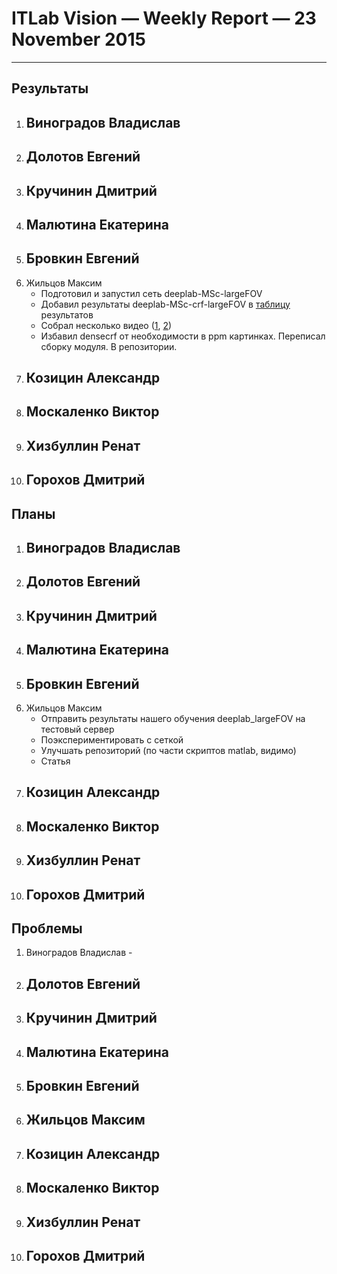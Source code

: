# ITLab Vision — Weekly Report — 23 November 2015

----------------

## Результаты

  1. Виноградов Владислав
     - 
  1. Долотов Евгений
     -
  1. Кручинин Дмитрий
     -
  1. Малютина Екатерина
     -
  1. Бровкин Евгений
     -
  1. Жильцов Максим
     - Подготовил и запустил сеть deeplab-MSc-largeFOV
     - Добавил результаты deeplab-MSc-crf-largeFOV в [таблицу](deeplab_results.md) результатов
     - Собрал несколько видео ([1](https://drive.google.com/open?id=0B8UwROqDJCqfMUtrQ01TRHdXNGM), [2](https://drive.google.com/open?id=0B8UwROqDJCqfVy1TMmN5X1BEWnM))
     - Избавил densecrf от необходимости в ppm картинках. Переписал сборку модуля. В репозитории.
  1. Козицин Александр
     -
  1. Москаленко Виктор
     -
  1. Хизбуллин Ренат
     -
  1. Горохов Дмитрий
     -

## Планы

  1. Виноградов Владислав
     -
  1. Долотов Евгений
     -
  1. Кручинин Дмитрий
     -
  1. Малютина Екатерина
     -
  1. Бровкин Евгений
     -
  1. Жильцов Максим
     - Отправить результаты нашего обучения deeplab_largeFOV на тестовый сервер
     - Поэкспериментировать с сеткой
     - Улучшать репозиторий (по части скриптов matlab, видимо)
     - Статья
  1. Козицин Александр
     -
  1. Москаленко Виктор
     -
  1. Хизбуллин Ренат
     -
  1. Горохов Дмитрий
     -

## Проблемы
   1. Виноградов Владислав
     -
  1. Долотов Евгений
     -
  1. Кручинин Дмитрий
     -
  1. Малютина Екатерина
     -
  1. Бровкин Евгений
     -
  1. Жильцов Максим
     -
  1. Козицин Александр
     -
  1. Москаленко Виктор
     -
  1. Хизбуллин Ренат
     -
  1. Горохов Дмитрий
     -
